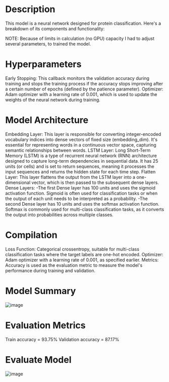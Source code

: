 # Description
This model is a neural network designed for protein classification. Here's a breakdown of its components and functionality:

NOTE: Because of limits in calculation (no GPU) capacity I had to adjust several parameters, to trained the model.

# Hyperparameters
Early Stopping: This callback monitors the validation accuracy during training and stops the training process if the accuracy stops improving after a certain number of epochs (defined by the patience parameter).
Optimizer: Adam optimizer with a learning rate of 0.001, which is used to update the weights of the neural network during training.

# Model Architecture
Embedding Layer: This layer is responsible for converting integer-encoded vocabulary indices into dense vectors of fixed size (embedding_dim). It's essential for representing words in a continuous vector space, capturing semantic relationships between words.
LSTM Layer: Long Short-Term Memory (LSTM) is a type of recurrent neural network (RNN) architecture designed to capture long-term dependencies in sequential data. It has 25 units (or cells) and is set to return sequences, meaning it processes the input sequences and returns the hidden state for each time step.
Flatten Layer: This layer flattens the output from the LSTM layer into a one-dimensional vector, which is then passed to the subsequent dense layers.
Dense Layers:
  -The first Dense layer has 100 units and uses the sigmoid activation function. Sigmoid is often used for classification tasks or when the output of each unit needs to be interpreted as a probability.
  -The second Dense layer has 10 units and uses the softmax activation function. Softmax is commonly used for multi-class classification tasks, as it converts the output into probabilities across multiple classes.

# Compilation
Loss Function: Categorical crossentropy, suitable for multi-class classification tasks where the target labels are one-hot encoded.
Optimizer: Adam optimizer with a learning rate of 0.001, as specified earlier.
Metrics: Accuracy is used as the evaluation metric to measure the model's performance during training and validation.

# Model Summary
![image](https://github.com/dhajek25/bio_data/assets/79058813/2d031660-4890-42b2-a037-eba3bbf78b30)

# Evaluation Metrics
Train accuracy = 93.75%
Validation accuracy = 87.17%

# Evaluate Model
![image](https://github.com/dhajek25/bio_data/assets/79058813/9434cdd4-fc46-4861-910b-18ade3ae4cf5)
